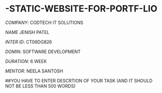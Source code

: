 # -STATIC-WEBSITE-FOR-PORTF-LIO

*COMPANY*: CODTECH IT SOLUTIONS

*NAME* JENISH PATEL

*INTER ID*: CT06DG826

*DOMIN*: SOFTWARE DEVELOPMENT

*DURATION*: 6 WEEK

*MENTOR*: NEELA SANTOSH

##YOU HAVE TO ENTER DESCRTION OF  YOUR TASK (AND IT SHOULD NOT BE LESS THAN 500 WORDS)
